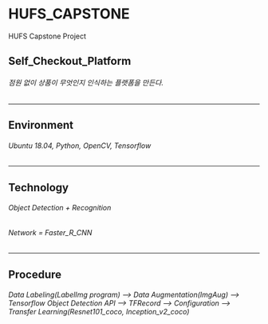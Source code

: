 # HUFS_CAPSTONE
HUFS Capstone Project 

## Self_Checkout_Platform
###### 점원 없이 상품이 무엇인지 인식하는 플랫폼을 만든다.
--------------------------

## Environment
###### Ubuntu 18.04, Python, OpenCV, Tensorflow
------------------

## Technology
###### Object Detection + Recognition
###### Network = Faster_R_CNN
------------------

## Procedure
###### Data Labeling(LabelImg program) --> Data Augmentation(ImgAug) --> Tensorflow Object Detection API --> TFRecord --> Configuration --> Transfer Learning(Resnet101_coco, Inception_v2_coco)
